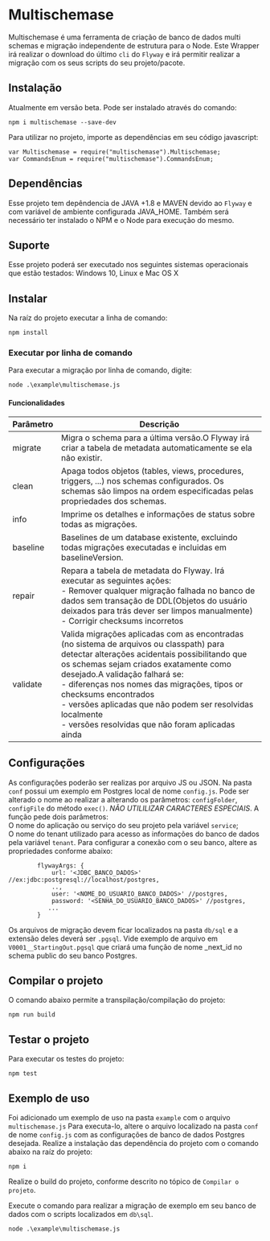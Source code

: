 Multischemase
================
Multischemase é uma ferramenta de criação de banco de dados multi schemas e migração independente de estrutura para o Node.
Este Wrapper irá realizar o download do último `cli` do `Flyway` e irá permitir realizar a migração com os seus scripts do seu projeto/pacote.

## Instalação
Atualmente em versão beta. Pode ser instalado através do comando:
```
npm i multischemase --save-dev
```

Para utilizar no projeto, importe as dependências em seu código javascript:
```
var Multischemase = require("multischemase").Multischemase;
var CommandsEnum = require("multischemase").CommandsEnum;
```

## Dependências
Esse projeto tem depêndencia de JAVA +1.8 e MAVEN devido ao `Flyway` e com variável de ambiente configurada JAVA_HOME.
Também será necessário ter instalado o NPM e o Node para execução do mesmo.

## Suporte
Esse projeto poderá ser executado nos seguintes sistemas operacionais que estão testados: Windows 10, Linux e Mac OS X

## Instalar
Na raíz do projeto executar a linha de comando:
```
npm install
```

### Executar por linha de comando
Para executar a migração por linha de comando, digite:
```
node .\example\multischemase.js
```

#### Funcionalidades
|Parâmetro|Descrição|
|-----|----|
|migrate|Migra o schema para a última versão.O Flyway irá criar a tabela de metadata automaticamente se ela não existir.|
|clean|Apaga todos objetos (tables, views, procedures, triggers, ...) nos schemas configurados. Os schemas são limpos na ordem especificadas pelas propriedades dos schemas.|
|info|Imprime os detalhes e informações de status sobre todas as migrações.|
|baseline|Baselines de um database existente, excluindo todas migrações executadas e incluidas em baselineVersion.|
|repair|Repara a tabela de metadata do Flyway. Irá executar as seguintes ações:<br> - Remover qualquer migração falhada no banco de dados sem transação de DDL(Objetos do usuário deixados para trás dever ser limpos manualmente)<br> - Corrigir checksums incorretos|
|validate|Valida migrações aplicadas com as encontradas (no sistema de arquivos ou classpath) para detectar alterações acidentais possibilitando que os schemas sejam criados exatamente como desejado.A validação falhará se:<br>- diferenças nos nomes das migrações, tipos or checksums encontrados<br>- versões aplicadas que não podem ser resolvidas localmente<br>- versões resolvidas que não foram aplicadas ainda|
			 
## Configurações
As configurações poderão ser realizas por arquivo JS ou JSON. Na pasta `conf` possui um exemplo em Postgres local de nome `config.js`. Pode ser alterado o nome ao realizar a alterando os parâmetros: 
`configFolder`, `configFile` do método `exec()`. *NÃO UTILILIZAR CARACTERES ESPECIAIS*.
A função pede dois parâmetros:<br>
O nome do aplicação ou serviço do seu projeto pela variável `service`;<br>
O nome do tenant utilizado para acesso as informações do banco de dados pela variável `tenant`.
Para configurar a conexão com o seu banco, altere as propriedades conforme abaixo:
```
        flywayArgs: {
            url: '<JDBC_BANCO_DADOS>' //ex:jdbc:postgresql://localhost/postgres,
            ..,
            user: '<NOME_DO_USUARIO_BANCO_DADOS>' //postgres,
            password: '<SENHA_DO_USUARIO_BANCO_DADOS>' //postgres,
           ...
        }
```
Os arquivos de migração devem ficar localizados na pasta `db/sql` e a extensão deles deverá ser `.pgsql`.
Vide exemplo de arquivo em  `V0001__StartingOut.pgsql` que criará uma função de nome _next_id no schema public do seu banco Postgres. 

## Compilar o projeto
O comando abaixo permite a transpilação/compilação do projeto:
```
npm run build
```

## Testar o projeto
Para executar os testes do projeto:
```
npm test
```

## Exemplo de uso
Foi adicionado um exemplo de uso na pasta `example` com o arquivo `multischemase.js`
Para executa-lo, altere o arquivo localizado na pasta `conf` de nome `config.js` com as configurações de banco de dados Postgres desejada.
Realize a instalação das dependência do projeto com o comando abaixo na raíz do projeto:
```
npm i
```

Realize o build do projeto, conforme descrito no tópico de `Compilar o projeto`.

Execute o comando para realizar a migração de exemplo em seu banco de dados com o scripts localizados em `db\sql`.
```
node .\example\multischemase.js
```
